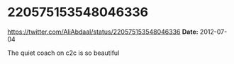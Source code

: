 # 220575153548046336
https://twitter.com/AliAbdaal/status/220575153548046336
**Date:** 2012-07-04

The quiet coach on c2c is so beautiful
